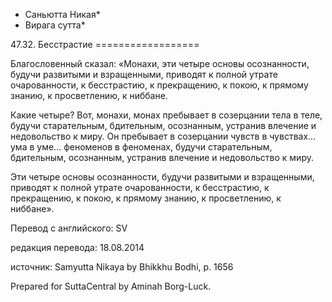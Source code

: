 * Саньютта Никая*
* Вирага сутта*

47\.32\. Бесстрастие
\=\=\=\=\=\=\=\=\=\=\=\=\=\=\=\=\=\=

Благословенный сказал: «Монахи, эти четыре основы осознанности, будучи развитыми и взращенными, приводят к полной утрате очарованности, к бесстрастию, к прекращению, к покою, к прямому знанию, к просветлению, к ниббане\.

Какие четыре? Вот, монахи, монах пребывает в созерцании тела в теле, будучи старательным, бдительным, осознанным, устранив влечение и недовольство к миру\. Он пребывает в созерцании чувств в чувствах… ума в уме… феноменов в феноменах, будучи старательным, бдительным, осознанным, устранив влечение и недовольство к миру\.

Эти четыре основы осознанности, будучи развитыми и взращенными, приводят к полной утрате очарованности, к бесстрастию, к прекращению, к покою, к прямому знанию, к просветлению, к ниббане»\.

Перевод с английского: SV

редакция перевода: 18\.08\.2014

источник: Samyutta Nikaya by Bhikkhu Bodhi, p\. 1656

Prepared for SuttaCentral by Aminah Borg\-Luck\.